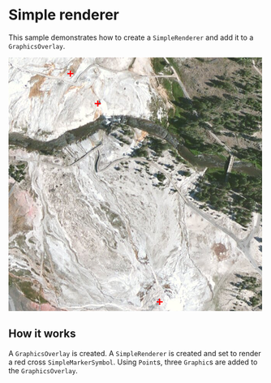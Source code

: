 # Simple renderer

This sample demonstrates how to create a `SimpleRenderer` and add it to
a `GraphicsOverlay`.

![](screenshot.png)

## How it works

A `GraphicsOverlay` is created. A `SimpleRenderer` is created and set to
render a red cross `SimpleMarkerSymbol`. Using `Point`s, three
`Graphic`s are added to the `GraphicsOverlay`.
